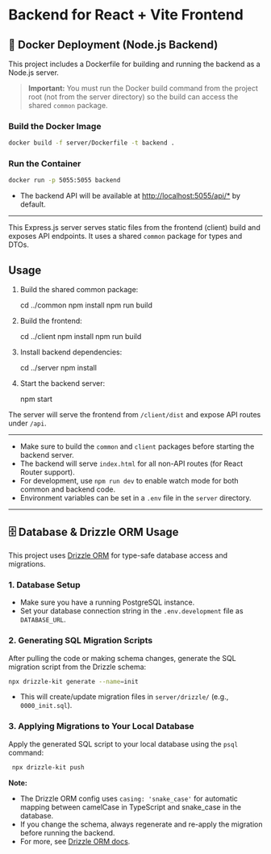 # Backend for React + Vite Frontend

## 🐳 Docker Deployment (Node.js Backend)

This project includes a Dockerfile for building and running the backend as a Node.js server.

> **Important:** You must run the Docker build command from the project root (not from the server directory) so the build can access the shared `common` package.

### Build the Docker Image
```sh
docker build -f server/Dockerfile -t backend .
```

### Run the Container
```sh
docker run -p 5055:5055 backend
```

- The backend API will be available at [http://localhost:5055/api/*](http://localhost:5055/api/*) by default.

---

This Express.js server serves static files from the frontend (client) build and exposes API endpoints. It uses a shared `common` package for types and DTOs.

## Usage

1. Build the shared common package:

    cd ../common
    npm install
    npm run build

2. Build the frontend:

    cd ../client
    npm install
    npm run build

3. Install backend dependencies:

    cd ../server
    npm install

4. Start the backend server:

    npm start

The server will serve the frontend from `/client/dist` and expose API routes under `/api`.

---

- Make sure to build the `common` and `client` packages before starting the backend server.
- The backend will serve `index.html` for all non-API routes (for React Router support).
- For development, use `npm run dev` to enable watch mode for both common and backend code.
- Environment variables can be set in a `.env` file in the `server` directory.

---

## 🗄️ Database & Drizzle ORM Usage

This project uses [Drizzle ORM](https://orm.drizzle.team/) for type-safe database access and migrations.

### 1. Database Setup
- Make sure you have a running PostgreSQL instance.
- Set your database connection string in the `.env.development` file as `DATABASE_URL`.

### 2. Generating SQL Migration Scripts
After pulling the code or making schema changes, generate the SQL migration script from the Drizzle schema:

```sh
npx drizzle-kit generate --name=init
```
- This will create/update migration files in `server/drizzle/` (e.g., `0000_init.sql`).

### 3. Applying Migrations to Your Local Database
Apply the generated SQL script to your local database using the `psql` command:

```sh
 npx drizzle-kit push 
```

**Note:**
- The Drizzle ORM config uses `casing: 'snake_case'` for automatic mapping between camelCase in TypeScript and snake_case in the database.
- If you change the schema, always regenerate and re-apply the migration before running the backend.
- For more, see [Drizzle ORM docs](https://orm.drizzle.team/docs/overview).
